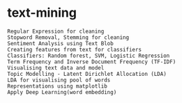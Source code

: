 # text-mining
    Regular Expression for cleaning 
    Stopword Removal, Stemming for cleaning
    Sentiment Analysis using Text Blob
    Creating features from text for classifiers
    Classifiers: Random forest, SVM, Logistic Regression
    Term Frequency and Inverse Document Frequency (TF-IDF)
    Visualising text data and model
    Topic Modelling - Latent Dirichlet Allocation (LDA) 
    LDA for visualising pool of words 
    Representations using matplotlib 
    Apply Deep Learning(word embedding)
